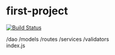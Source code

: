 # first-project
[![Build Status](https://travis-ci.org/odykyi/first-project.svg)](https://travis-ci.org/odykyi/first-project)




/dao
/models 
/routes 
/services 
/validators	 
index.js
